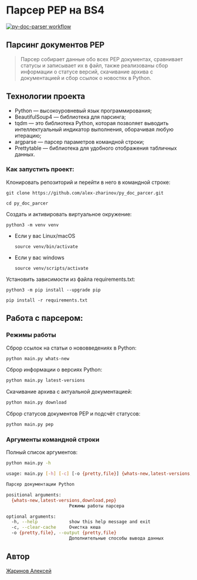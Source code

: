 # Парсер PEP на BS4

[![py-doc-parser workflow](https://github.com/alex-zharinov/py_doc_parser/actions/workflows/main.yml/badge.svg)](https://github.com/alex-zharinov/py_doc_parser/actions/workflows/main.yml)

## Парсинг документов PEP
> Парсер собирает данные обо всех PEP документах, сравнивает статусы и записывает их в файл,
также реализованы сбор информации о статусе версий, скачивание архива с документацией и сбор ссылок о новостях в Python.

## Технологии проекта
- Python — высокоуровневый язык программирования;
- BeautifulSoup4 — библиотека для парсинга;
- tqdm — это библиотека Python, которая позволяет выводить интеллектуальный индикатор выполнения, оборачивая любую итерацию;
- argparse — парсер параметров командной строки;
- Prettytable — библиотека для удобного отображения табличных данных.

### Как запустить проект:
Клонировать репозиторий и перейти в него в командной строке:
```
git clone https://github.com/alex-zharinov/py_doc_parcer.git
```
```
cd py_doc_parcer
```
Cоздать и активировать виртуальное окружение:
```
python3 -m venv venv
```
* Если у вас Linux/macOS
    ```
    source venv/bin/activate
    ```
* Если у вас windows
    ```
    source venv/scripts/activate
    ```
Установить зависимости из файла requirements.txt:
```
python3 -m pip install --upgrade pip
```
```
pip install -r requirements.txt
```

## Работа с парсером:
### Режимы работы
Сброр ссылок на статьи о нововведениях в Python:
```bash
python main.py whats-new
```
Сброр информации о версиях Python:
```bash
python main.py latest-versions
```
Скачивание архива с актуальной документацией:
```bash
python main.py download
```
Сброр статусов документов PEP и подсчёт статусов:
```bash
python main.py pep
```

### Аргументы командной строки
Полный список аргументов:
```bash
python main.py -h
```
```bash
usage: main.py [-h] [-c] [-o {pretty,file}] {whats-new,latest-versions,download,pep}

Парсер документации Python

positional arguments:
  {whats-new,latest-versions,download,pep}
                        Режимы работы парсера

optional arguments:
  -h, --help            show this help message and exit
  -c, --clear-cache     Очистка кеша
  -o {pretty,file}, --output {pretty,file}
                        Дополнительные способы вывода данных
```

## Автор
[Жаринов Алексей](https://github.com/alex-zharinov)
